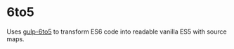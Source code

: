 # 6to5

Uses [gulp-6to5](https://github.com/sindresorhus/gulp-6to5) to transform
ES6 code into readable vanilla ES5 with source maps.